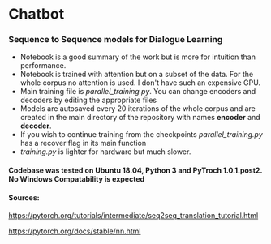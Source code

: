 # Chatbot
### Sequence to Sequence models for Dialogue Learning
* Notebook is a good summary of the work but is more for intuition than performance.
* Notebook is trained with attention but on a subset of the data. For the whole corpus no attention is used. I don't have such an expensive GPU.
* Main training file is _parallel_training.py_. You can change encoders and decoders by editing the appropriate files
* Models are autosaved every 20 iterations of the whole corpus and are created in the main directory of the repository with names __encoder__ and __decoder__.
* If you wish to continue training from the checkpoints _parallel_training.py_ has a recover flag in its main function
* _training.py_ is lighter for hardware but much slower. 

#### Codebase was tested on Ubuntu 18.04, Python 3 and PyTroch 1.0.1.post2. No Windows Compatability is expected
#### Sources:
https://pytorch.org/tutorials/intermediate/seq2seq_translation_tutorial.html

https://pytorch.org/docs/stable/nn.html
